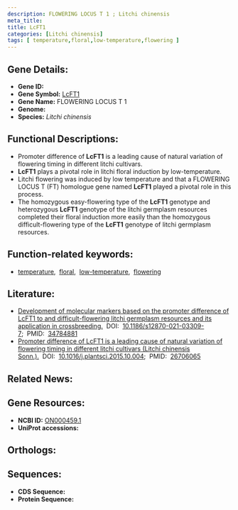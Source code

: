 ```yaml
---
description: FLOWERING LOCUS T 1 ; Litchi chinensis
meta_title:
title: LcFT1
categories: [Litchi chinensis]
tags: [ temperature,floral,low-temperature,flowering ]
---
```


## Gene Details:
- **Gene ID:** []()
- **Gene Symbol:** <u>LcFT1</u>
- **Gene Name:** FLOWERING LOCUS T 1
- **Genome:** []()
- **Species:** *Litchi chinensis*

## Functional Descriptions:
   - Promoter difference of **LcFT1** is a leading cause of natural variation of flowering timing in different litchi cultivars.
   - **LcFT1** plays a pivotal role in litchi floral induction by low-temperature.
   - Litchi flowering was induced by low temperature and that a FLOWERING LOCUS T (FT) homologue gene named **LcFT1** played a pivotal role in this process.
   - The homozygous easy-flowering type of the **LcFT1** genotype and heterozygous **LcFT1** genotype of the litchi germplasm resources completed their floral induction more easily than the homozygous difficult-flowering type of the **LcFT1** genotype of litchi germplasm resources.

## Function-related keywords:
   - [temperature](/tags/temperature/),&nbsp;&nbsp;[floral](/tags/floral/),&nbsp;&nbsp;[low-temperature](/tags/low-temperature/),&nbsp;&nbsp;[flowering](/tags/flowering/)

## Literature:
   - [Development of molecular markers based on the promoter difference of LcFT1 to and difficult-flowering litchi germplasm resources and its application in crossbreeding.](https://doi.org/10.1186/s12870-021-03309-7)&nbsp;&nbsp;DOI:&nbsp;&nbsp;[10.1186/s12870-021-03309-7](https://doi.org/10.1186/s12870-021-03309-7);&nbsp;&nbsp;PMID:&nbsp;&nbsp;[34784881](https://pubmed.ncbi.nlm.nih.gov/34784881/)
   - [Promoter difference of LcFT1 is a leading cause of natural variation of flowering timing in different litchi cultivars (Litchi chinensis Sonn.).](https://doi.org/10.1016/j.plantsci.2015.10.004)&nbsp;&nbsp;DOI:&nbsp;&nbsp;[10.1016/j.plantsci.2015.10.004](https://doi.org/10.1016/j.plantsci.2015.10.004);&nbsp;&nbsp;PMID:&nbsp;&nbsp;[26706065](https://pubmed.ncbi.nlm.nih.gov/26706065/)

## Related News:

## Gene Resources:
- **NCBI ID:**  [ON000459.1](https://www.ncbi.nlm.nih.gov/gene/?term=ON000459.1)
- **UniProt accessions:**  [](https://www.uniprot.org/uniprotkb//entry)

## Orthologs:

## Sequences:
- **CDS Sequence:**
- **Protein Sequence:**

